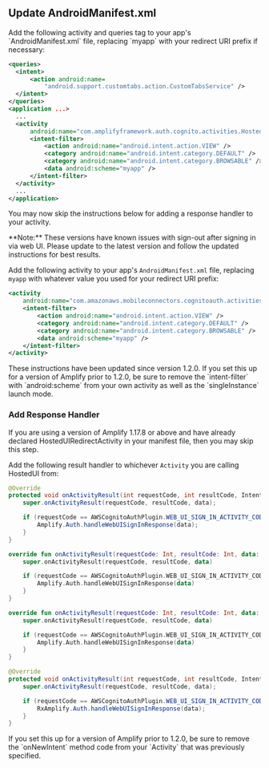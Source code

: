 ## Update AndroidManifest.xml

<amplify-block-switcher>
<amplify-block name="v1.17.8+">
Add the following activity and queries tag to your app's `AndroidManifest.xml` file, replacing `myapp` with
your redirect URI prefix if necessary:

```xml
<queries>
  <intent>
      <action android:name=
          "android.support.customtabs.action.CustomTabsService" />
  </intent>
</queries>
<application ...>
  ...
  <activity
      android:name="com.amplifyframework.auth.cognito.activities.HostedUIRedirectActivity">
      <intent-filter>
          <action android:name="android.intent.action.VIEW" />
          <category android:name="android.intent.category.DEFAULT" />
          <category android:name="android.intent.category.BROWSABLE" />
          <data android:scheme="myapp" />
      </intent-filter>
  </activity>
  ...
</application>
```

You may now skip the instructions below for adding a response handler to your activity.

</amplify-block>
<amplify-block name="v1.17.7 and below">
**Note:** These versions have known issues with sign-out after signing in via web UI.
Please update to the latest version and follow the updated instructions for best results.

Add the following activity to your app's `AndroidManifest.xml` file, replacing `myapp` with
whatever value you used for your redirect URI prefix:

```xml
<activity
    android:name="com.amazonaws.mobileconnectors.cognitoauth.activities.CustomTabsRedirectActivity">
    <intent-filter>
        <action android:name="android.intent.action.VIEW" />
        <category android:name="android.intent.category.DEFAULT" />
        <category android:name="android.intent.category.BROWSABLE" />
        <data android:scheme="myapp" />
    </intent-filter>
</activity>
```

<amplify-callout>
These instructions have been updated since version 1.2.0. If you set this up for a version of Amplify prior to 1.2.0, be sure to remove the `intent-filter` with `android:scheme` from your own activity as well as the `singleInstance` launch mode.
</amplify-callout>

</amplify-block>
</amplify-block-switcher>

### Add Response Handler
<amplify-callout>
If you are using a version of Amplify 1.17.8 or above and have already declared HostedUIRedirectActivity in your manifest file, then you may skip this step.
</amplify-callout>

Add the following result handler to whichever `Activity` you are calling HostedUI from:

<amplify-block-switcher>
<amplify-block name="Java">

```java
@Override
protected void onActivityResult(int requestCode, int resultCode, Intent data) {
    super.onActivityResult(requestCode, resultCode, data);

    if (requestCode == AWSCognitoAuthPlugin.WEB_UI_SIGN_IN_ACTIVITY_CODE) {
        Amplify.Auth.handleWebUISignInResponse(data);
    }
}
```

</amplify-block>
<amplify-block name="Kotlin - Callbacks">

```kotlin
override fun onActivityResult(requestCode: Int, resultCode: Int, data: Intent?) {
    super.onActivityResult(requestCode, resultCode, data)

    if (requestCode == AWSCognitoAuthPlugin.WEB_UI_SIGN_IN_ACTIVITY_CODE) {
        Amplify.Auth.handleWebUISignInResponse(data)
    }
}
```

</amplify-block>
<amplify-block name="Kotlin - Coroutines (Beta)">

```kotlin
override fun onActivityResult(requestCode: Int, resultCode: Int, data: Intent?) {
    super.onActivityResult(requestCode, resultCode, data)

    if (requestCode == AWSCognitoAuthPlugin.WEB_UI_SIGN_IN_ACTIVITY_CODE) {
        Amplify.Auth.handleWebUISignInResponse(data)
    }
}
```

</amplify-block>
<amplify-block name="RxJava">

```java
@Override
protected void onActivityResult(int requestCode, int resultCode, Intent data) {
    super.onActivityResult(requestCode, resultCode, data);

    if (requestCode == AWSCognitoAuthPlugin.WEB_UI_SIGN_IN_ACTIVITY_CODE) {
        RxAmplify.Auth.handleWebUISignInResponse(data);
    }
}
```

 </amplify-block>
</amplify-block-switcher>

<amplify-callout>
If you set this up for a version of Amplify prior to 1.2.0, be sure to remove the `onNewIntent` method code from your `Activity` that was previously specified.
</amplify-callout>
